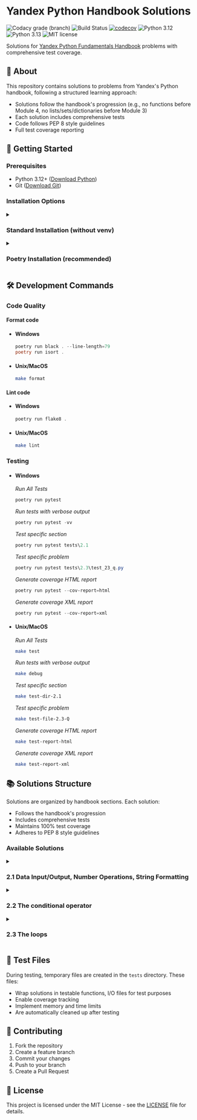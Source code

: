 # Yandex Python Handbook Solutions

![Codacy grade (branch)](https://img.shields.io/codacy/grade/63f71a9c86ce4a0492af52c23628b78a/main)
![Build Status](https://github.com/andreypomortsev/yndx-python-handbook/actions/workflows/ci.yml/badge.svg)
[![codecov](https://codecov.io/gh/andreypomortsev/yndx-python-handbook/branch/main/graph/badge.svg?token=WPUYVICKGT)](https://codecov.io/gh/andreypomortsev/yndx-python-handbook)
![Python 3.12](https://img.shields.io/badge/Python-3.12-yellow.svg)
![Python 3.13](https://img.shields.io/badge/Python-3.13-green.svg)
![MIT license](https://img.shields.io/badge/License-MIT-blue.svg)

Solutions for [Yandex Python Fundamentals Handbook](https://education.yandex.ru/handbook/python) problems with comprehensive test coverage.

## 📖 About

This repository contains solutions to problems from Yandex's Python handbook, following a structured learning approach:

- Solutions follow the handbook's progression (e.g., no functions before Module 4, no lists/sets/dictionaries before Module 3)
- Each solution includes comprehensive tests
- Code follows PEP 8 style guidelines
- Full test coverage reporting

## 🚀 Getting Started

### Prerequisites

- Python 3.12+ ([Download Python](https://www.python.org/downloads/))
- Git ([Download Git](https://git-scm.com/downloads))

### Installation Options

<details>
<summary><h3>Standard Installation (without venv)</h3></summary>

#### Clone and setup project

```bash
git clone https://github.com/andreypomortsev/yndx-python-handbook
cd yndx-python-handbook
```

#### Install dependencies

```bash
pip install -r requirements.txt
```

</details>

<details>
<summary><h3>Poetry Installation (recommended)</h3></summary>

#### Clone and setup project

  ```bash
  git clone https://github.com/andreypomortsev/yndx-python-handbook
  cd yndx-python-handbook
  ```

- #### Windows
    
    #### Install Poetry

    ```powershell
    (Invoke-WebRequest -Uri https://install.python-poetry.org -UseBasicParsing).Content | py -
    ```

    #### Install dependencies

    ```bash
    poetry install
    poetry shell
    ```

- #### Unix/MacOS
    
    #### Install Poetry

    ```bash
    curl -sSL https://install.python-poetry.org | python3 -
    ```

    #### Install dependencies

    ```bash
    make setup
    poetry shell
    ```

</details>

## 🛠️ Development Commands

### Code Quality

#### Format code

- #### Windows

    ```powershell
    poetry run black . --line-length=79
    poetry run isort .
    ```

- #### Unix/MacOS

    ```bash 
    make format
    ```

#### Lint code

- #### Windows

    ```powershell
    poetry run flake8 .
    ```

- #### Unix/MacOS

    ```bash 
    make lint
    ```

### Testing

- #### Windows

    *Run All Tests*
    
    ```powershell
    poetry run pytest
    ```

    *Run tests with verbose output*

    ```powershell
    poetry run pytest -vv
    ```

    *Test specific section*

    ```powershell
    poetry run pytest tests\2.1
    ```

    *Test specific problem*
    
    ```powershell
    poetry run pytest tests\2.3\test_23_q.py
    ```
    
    *Generate coverage HTML report*

    ```powershell
    poetry run pytest --cov-report=html
    ```

    *Generate coverage XML report*
    
    ```powershell
    poetry run pytest --cov-report=xml
    ```

- #### Unix/MacOS

    *Run All Tests*
    ```bash
    make test
    ```

    *Run tests with verbose output*
    
    ```bash
    make debug
    ```

    *Test specific section*

    ```bash
    make test-dir-2.1
    ```

    *Test specific problem*

    ```bash
    make test-file-2.3-Q
    ```

    *Generate coverage HTML report*

    ```bash
    make test-report-html
    ```

    *Generate coverage XML report*

    ```bash
    make test-report-xml
    ```

## 📚 Solutions Structure

Solutions are organized by handbook sections. Each solution:
- Follows the handbook's progression
- Includes comprehensive tests
- Maintains 100% test coverage
- Adheres to PEP 8 style guidelines

### Available Solutions

<details>
<summary><h3>2.1 Data Input/Output, Number Operations, String Formatting</h3></summary>

[📖 Theory 2.1 ru](https://education.yandex.ru/handbook/python/article/vvod-i-vyvod-dannykh-operatsii-s-chislami-strokami-formatirovaniye) | [🧪 Test Data](./tests/data/test_data_21.py)

  
| Problems             | Solutions            | Tests                |
|----------------------|----------------------|----------------------|
| А. [Hello, Yandex!](./problems/english/2.1/problem_21_a_en.md) | [✅](./solutions/2.1/21_a.py) | [✅](./tests/2.1/test_21_a.py) |
| B. [Hello, everyone!](./problems/english/2.1/problem_21_b_en.md) | [✅](./solutions/2.1/21_b.py) | [✅](./tests/2.1/test_21_b.py) |
| C. [Excessive Automation](./problems/english/2.1/problem_21_c_en.md) | [✅](./solutions/2.1/21_c.py) | [✅](./tests/2.1/test_21_c.py) |
| D. [Change Calculation](./problems/english/2.1/problem_21_d_en.md) | [✅](./solutions/2.1/21_d.py) | [✅](./tests/2.1/test_21_d.py) |
| E. [Store](./problems/english/2.1/problem_21_e_en.md) | [✅](./solutions/2.1/21_e.py) | [✅](./tests/2.1/test_21_e.py) |
| F. [Receipt](./problems/english/2.1/problem_21_f_en.md) | [✅](./solutions/2.1/21_f.py) | [✅](./tests/2.1/test_21_f.py) |
| G. [Work Hard, Play Hard](./problems/english/2.1/problem_21_g_en.md) | [✅](./solutions/2.1/21_g.py) | [✅](./tests/2.1/test_21_g.py) |
| H. [Punishment](./problems/english/2.1/problem_21_h_en.md) | [✅](./solutions/2.1/21_h.py) | [✅](./tests/2.1/test_21_h.py) |
| I. [Businesslike Sausage](./problems/english/2.1/problem_21_i_en.md) | [✅](./solutions/2.1/21_i.py) | [✅](./tests/2.1/test_21_i.py) |
| J. [Kindergarten — Overalls](./problems/english/2.1/problem_21_j_en.md) | [✅](./solutions/2.1/21_j.py) | [✅](./tests/2.1/test_21_j.py) |
| K. [Game Automation](./problems/english/2.1/problem_21_k_en.md) | [✅](./solutions/2.1/21_k.py) | [✅](./tests/2.1/test_21_k.py) |
| L. [Interesting Addition](./problems/english/2.1/problem_21_l_en.md) | [✅](./solutions/2.1/21_l.py) | [✅](./tests/2.1/test_21_l.py) |
| M. [Santa Claus and Candy](./problems/english/2.1/problem_21_m_en.md) | [✅](./solutions/2.1/21_m.py) | [✅](./tests/2.1/test_21_m.py) |
| N. [Balls and Pens](./problems/english/2.1/problem_21_n_en.md) | [✅](./solutions/2.1/21_n.py) | [✅](./tests/2.1/test_21_n.py) |
| O. [Waiting for Delivery](./problems/english/2.1/problem_21_o_en.md) | [✅](./solutions/2.1/21_o.py) | [✅](./tests/2.1/test_21_o.py) |
| P. [Delivery](./problems/english/2.1/problem_21_p_en.md) | [✅](./solutions/2.1/21_p.py) | [✅](./tests/2.1/test_21_p.py) |
| Q. [Cash Register Error](./problems/english/2.1/problem_21_q_en.md) | [✅](./solutions/2.1/21_q.py) | [✅](./tests/2.1/test_21_q.py) |
| R. [Change 10](./problems/english/2.1/problem_21_r_en.md) | [✅](./solutions/2.1/21_r.py) | [✅](./tests/2.1/test_21_r.py) |
| S. [Receipt Decoration](./problems/english/2.1/problem_21_s_en.md) | [✅](./solutions/2.1/21_s.py) | [✅](./tests/2.1/test_21_s.py) |
| T. [Flies and Cutlets Separately](./problems/english/2.1/problem_21_t_en.md) | [✅](./solutions/2.1/21_t.py) | [✅](./tests/2.1/test_21_t.py) |

</details>

<details>
<summary><h3>2.2 The conditional operator</h3></summary>

[📖 Theory 2.2 ru](https://education.yandex.ru/handbook/python/article/uslovnyy-operator) | [🧪 Test Data](./tests/data/test_data_22.py)

| Problems             | Solutions            | Tests                |
|----------------------|----------------------|----------------------|
| А. [Just hello, just how are you?](./problems/english/2.2/problem_22_a_en.md) | [✅](./solutions/2.2/22_a.py) | [✅](./tests/2.2/test_22_a.py) |
| B. [Who is faster?](./problems/english/2.2/problem_22_b_en.md) | [✅](./solutions/2.2/22_b.py) | [✅](./tests/2.2/test_22_b.py) |
| C. [Who is faster this time?](./problems/english/2.2/problem_22_c_en.md) | [✅](./solutions/2.2/22_c.py) | [✅](./tests/2.2/test_22_c.py) |
| D. [List of Winners](./problems/english/2.2/problem_22_d_en.md) | [✅](./solutions/2.2/22_d.py) | [✅](./tests/2.2/test_22_d.py) |
| E. [Apples](./problems/english/2.2/problem_22_e_en.md) | [✅](./solutions/2.2/22_e.py) | [✅](./tests/2.2/test_22_e.py) |
| F. [Power of procrastination](./problems/english/2.2/problem_22_f_en.md) | [✅](./solutions/2.2/22_f.py) | [✅](./tests/2.2/test_22_f.py) |
| G. [Race car](./problems/english/2.2/problem_22_g_en.md) | [✅](./solutions/2.2/22_g.py) | [✅](./tests/2.2/test_22_g.py) |
| H. [Bunny — 1](./problems/english/2.2/problem_22_h_en.md) | [✅](./solutions/2.2/22_h.py) | [✅](./tests/2.2/test_22_h.py) |
| I. [First player, get ready](./problems/english/2.2/problem_22_i_en.md) | [✅](./solutions/2.2/22_i.py) | [✅](./tests/2.2/test_22_i.py) |
| J. [Best defense is encryption](./problems/english/2.2/problem_22_j_en.md) | [✅](./solutions/2.2/22_j.py) | [✅](./tests/2.2/test_22_j.py) |
| K. [Beauty will save the world](./problems/english/2.2/problem_22_k_en.md) | [✅](./solutions/2.2/22_k.py) | [✅](./tests/2.2/test_22_k.py) |
| L. [Musical Instrument](./problems/english/2.2/problem_22_l_en.md) | [✅](./solutions/2.2/22_l.py) | [✅](./tests/2.2/test_22_l.py) |
| M. [Lord of Numbers: The Fellowship of the Common Digit](./problems/english/2.2/problem_22_m_en.md) | [✅](./solutions/2.2/22_m.py) | [✅](./tests/2.2/test_22_m.py) |
| N. [Lord of Numbers: The Two Towers](./problems/english/2.2/problem_22_n_en.md) | [✅](./solutions/2.2/22_n.py) | [✅](./tests/2.2/test_22_n.py) |
| O. [Lord of Numbers: The Return of Caesar](./problems/english/2.2/problem_22_o_en.md) | [✅](./solutions/2.2/22_o.py) | [✅](./tests/2.2/test_22_o.py) |
| P. [Legends of the Cycling Race Return: Who is Faster?](./problems/english/2.2/problem_22_p_en.md) | [✅](./solutions/2.2/22_p.py) | [✅](./tests/2.2/test_22_p.py) |
| Q. [Root of Evil](./problems/english/2.2/problem_22_q_en.md) | [✅](./solutions/2.2/22_q.py) | [✅](./tests/2.2/test_22_q.py) |
| R. [Territory of Evil](./problems/english/2.2/problem_22_r_en.md) | [✅](./solutions/2.2/22_r.py) | [✅](./tests/2.2/test_22_r.py) |
| S. [Automation of Safety](./problems/english/2.2/problem_22_s_en.md) | [✅](./solutions/2.2/22_s.py) | [✅](./tests/2.2/test_22_s.py) |
| T. [Bunnie — 2](./problems/english/2.2/problem_22_t_en.md) | [✅](./solutions/2.2/22_t.py) | [✅](./tests/2.2/test_22_t.py) |

</details>

<details>
<summary><h3>2.3 The loops</h3></summary>

[📖 Theory 2.3 ru](https://education.yandex.ru/handbook/python/article/cikly) | [🧪 Test Data](./tests/data/test_data_23.py)

| Problems             | Solutions            | Tests                |
|----------------------|----------------------|----------------------|
| А. [One, Two, Three, Tree, Light Up! ](./problems/english/2.3/problem_23_a_en.md) | [✅](./solutions/2.3/23_a.py) | [✅](./tests/2.3/test_23_a.py) |
| B. [Bunny — 3](./problems/english/2.3/problem_23_b_en.md) | [✅](./solutions/2.3/23_b.py) | [✅](./tests/2.3/test_23_b.py) |
| C. [Counting Game](./problems/english/2.3/problem_23_c_en.md) | [✅](./solutions/2.3/23_c.py) | [✅](./tests/2.3/test_23_c.py) |
| D. [Counting Game 2.0](./problems/english/2.3/problem_23_d_en.md) | [✅](./solutions/2.3/23_d.py) | [✅](./tests/2.3/test_23_d.py) |
| E. [Attention! Promotion!](./problems/english/2.3/problem_23_e_en.md) | [✅](./solutions/2.3/23_e.py) | [✅](./tests/2.3/test_23_e.py) |
| F. [GCD](./problems/english/2.3/problem_23_f_en.md) | [✅](./solutions/2.3/23_f.py) | [✅](./tests/2.3/test_23_f.py) |
| G. [LCM](./problems/english/2.3/problem_23_g_en.md) | [✅](./solutions/2.3/23_g.py) | [✅](./tests/2.3/test_23_g.py) |
| H. [Excessive Automation 2.0](./problems/english/2.3/problem_23_h_en.md) | [✅](./solutions/2.3/23_h.py) | [✅](./tests/2.3/test_23_h.py) |
| I. [Factorial](./problems/english/2.3/problem_23_i_en.md) | [✅](./solutions/2.3/23_i.py) | [✅](./tests/2.3/test_23_i.py) |
| J. [Route Built](./problems/english/2.3/problem_23_j_en.md) | [✅](./solutions/2.3/23_j.py) | [✅](./tests/2.3/test_23_j.py) |
| K. [Digital Sum](./problems/english/2.3/problem_23_k_en.md) | [✅](./solutions/2.3/23_k.py) | [✅](./tests/2.3/test_23_k.py) |
| L. [Strong Digit](./problems/english/2.3/problem_23_l_en.md) | [✅](./solutions/2.3/23_l.py) | [✅](./tests/2.3/test_23_l.py) |
| M. [Player One, Prepare 2.0](./problems/english/2.3/problem_23_m_en.md) | [✅](./solutions/2.3/23_m.py) | [✅](./tests/2.3/test_23_m.py) |
| N. [Simple Task](./problems/english/2.3/problem_23_n_en.md) | [✅](./solutions/2.3/23_n.py) | [✅](./tests/2.3/test_23_n.py) |
| O. [Bunny - 4](./problems/english/2.3/problem_23_o_en.md) | [✅](./solutions/2.3/23_o.py) | [✅](./tests/2.3/test_23_o.py) |
| P. [Race car 2.0](./problems/english/2.3/problem_23_p_en.md) | [✅](./solutions/2.3/23_p.py) | [✅](./tests/2.3/test_23_p.py) |
| Q. [Even Cleanliness](./problems/english/2.3/problem_23_q_en.md) | [✅](./solutions/2.3/23_q.py) | [✅](./tests/2.3/test_23_q.py) |
| R. [Simple Task 2.0](./problems/english/2.3/problem_23_r_en.md) | [✅](./solutions/2.3/23_r.py) | [✅](./tests/2.3/test_23_r.py) |
| S. [Guessing Game](./problems/english/2.3/problem_23_s_en.md) | [✅](./solutions/2.3/23_s.py) | [✅](./tests/2.3/test_23_s.py) |
| T. [Let's Hype a Little!](./problems/english/2.3/problem_23_t_en.md) | [✅](./solutions/2.3/23_t.py) | [✅](./tests/2.3/test_23_t.py) |

</details>

## 🧪 Test Files

During testing, temporary files are created in the `tests` directory. These files:
- Wrap solutions in testable functions, I/O files for test purposes
- Enable coverage tracking
- Implement memory and time limits
- Are automatically cleaned up after testing

## 📝 Contributing

1. Fork the repository
2. Create a feature branch
3. Commit your changes
4. Push to your branch
5. Create a Pull Request

## 📄 License

This project is licensed under the MIT License - see the [LICENSE](LICENSE) file for details.
